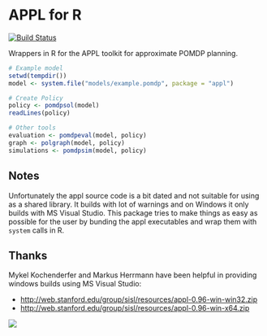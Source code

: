 # APPL for R

[![Build Status](https://travis-ci.org/cboettig/appl.svg?branch=master)](https://travis-ci.org/cboettig/appl)

Wrappers in R for the APPL toolkit for approximate POMDP planning.

```r
# Example model
setwd(tempdir())
model <- system.file("models/example.pomdp", package = "appl")

# Create Policy
policy <- pomdpsol(model)
readLines(policy)

# Other tools
evaluation <- pomdpeval(model, policy)
graph <- polgraph(model, policy)
simulations <- pomdpsim(model, policy)
```

## Notes

Unfortunately the appl source code is a bit dated and not suitable for using as a shared library. It builds with lot of warnings and on Windows it only builds with MS Visual Studio. This package tries to make things as easy as possible for the user by bunding the appl executables and wrap them with `system` calls in R.

## Thanks

Mykel Kochenderfer and Markus Herrmann have been helpful in providing windows builds
using MS Visual Studio:

 - http://web.stanford.edu/group/sisl/resources/appl-0.96-win-win32.zip
 - http://web.stanford.edu/group/sisl/resources/appl-0.96-win-x64.zip

[![](http://ropensci.org/public_images/github_footer.png)](http://ropensci.org)
